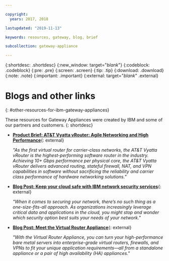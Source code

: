 ```yaml
---

copyright:
  years: 2017, 2018

lastupdated: "2019-11-13"

keywords: resources, gateway, blog, brief

subcollection: gateway-appliance

---
```


{:shortdesc: .shortdesc}
{:new_window: target="_blank_"}
{:codeblock: .codeblock}
{:pre: .pre}
{:screen: .screen}
{:tip: .tip}
{:download: .download}
{:note: .note}
{:important: .important}
{:external: target="_blank_" .external}

# Blogs and other links
{: #other-resources-for-ibm-gateway-appliances}

These resources for Gateway Appliances were created by IBM and some of our partners and customers.
{: shortdesc}

* [**Product Brief: AT&T Vyatta vRouter: Agile Networking and High Performance**](https://public.dhe.ibm.com/cloud/bluemix/network/vra/final_vyatta_product_brief_june_2018_2.pdf){: external}

    *"As the first virtual router for carrier-class networks, the AT&T Vyatta vRouter is the highest-performing software router in the industry. Achieving 10+ Gbps performance per physical core, the AT&T Vyatta vRouter delivers advanced routing, stateful firewall, NAT, and VPN capabilities in software without sacrificing the reliability and carrier class performance of hardware networking solutions."*

* [**Blog Post: Keep your cloud safe with IBM network security services**](https://www.ibm.com/blogs/cloud-archive/2017/09/keep-cloud-safe-ibm-network-security-services/){: external}

    *"When it comes to securing your network, there’s no such thing as a one-size-fits-all approach. As organizations increasingly leverage critical data and applications in the cloud, you might stop and wonder which security option best suits your needs of your network."*

* [**Blog Post: Meet the Virtual Router Appliance**](https://www.ibm.com/blogs/cloud-archive/2017/07/virtual-router-appliance/){: external}

    *"With the Virtual Router Appliance, you can turn your high-performance bare metal servers into enterprise-grade virtual routers, firewalls, and VPNs to fit your unique application requirements—all from a standalone appliance or a pair of high availability (HA) appliances."*
